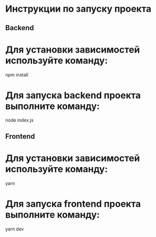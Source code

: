 # Инструкции по запуску проекта

## Backend

# Для установки зависимостей используйте команду:

npm install

# Для запуска backend проекта выполните команду:

node index.js


## Frontend

# Для установки зависимостей используйте команду:

yarn 

# Для запуска frontend проекта выполните команду:

yarn dev